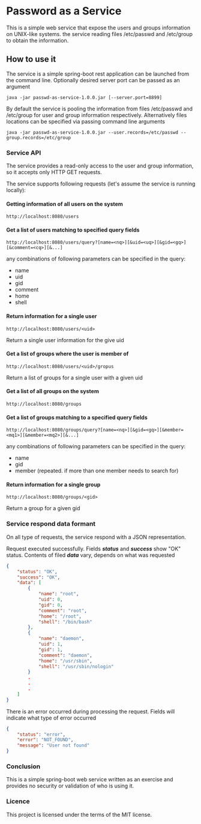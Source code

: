 # Password as a Service

This is a simple web service that expose the users and groups information on UNIX-like systems. the service reading files /etc/passwd and /etc/group to obtain the information.

## How to use it

The service is a simple spring-boot rest application can be launched from the command line. Optionally desired server port can be passed as an argument

```
java -jar passwd-as-service-1.0.0.jar [--server.port=8899]
```

By default the service is pooling the information from files /etc/passwd and /etc/group for user and group information respectively.
Alternatively files locations can be specified via passing command line arguments

```
java -jar passwd-as-service-1.0.0.jar --user.records=/etc/passwd --group.records=/etc/group
```

### Service API

The service provides a read-only access to the user and group information, so it accepts only HTTP GET requests.

The service supports following requests (let's assume the service is running locally):

#### Getting information of all users on the system

```
http://localhost:8080/users
```

#### Get a list of users matching to specified query fields

```
http://localhost:8080/users/query?[name=<nq>][&uid=<uq>][&gid=<gq>][&comment=<cq>][&...]
```

any combinations of following parameters can be specified in the query:

- name
- uid
- gid
- comment
- home
- shell

#### Return information for a single user

```
http://localhost:8080/users/<uid>
```

Return a single user information for the give uid

#### Get a list of groups where the user is member of

```
http://localhost:8080/users/<uid>/gropus
```
Return a list of groups for a single user with a given uid

#### Get a list of all groups on the system

```
http://localhost:8080/groups
```

#### Get a list of groups matching to a specified query fields

```
http://localhost:8080/groups/query?[name=<nq>][&gid=<gq>][&member=<mq1>][&member=<mq2>][&...]
```

any combinations of following parameters can be specified in the query:

- name
- gid
- member (repeated. if more than one member needs to search for)


#### Return information for a single group

```
http://localhost:8080/groups/<gid>
```

Return a group for a given gid

### Service respond data formant

On all type of requests, the service respond with a JSON representation.

Request executed successfully. Fields _**status**_ and _**success**_ show "OK" status. Contents of filed _**data**_ vary, depends on what was requested

```json
{
    "status": "OK",
    "success": "OK",
    "data": [
        {
            "name": "root",
            "uid": 0,
            "gid": 0,
            "comment": "root",
            "home": "/root",
            "shell": "/bin/bash"
        },
        {
            "name": "daemon",
            "uid": 1,
            "gid": 1,
            "comment": "daemon",
            "home": "/usr/sbin",
            "shell": "/usr/sbin/nologin"
        }
        .
        .
        .
    ]
}
```

There is an error occurred during processing the request. Fields will indicate what type of error occurred

```json
{
    "status": "error",
    "error": "NOT_FOUND",
    "message": "User not found"
}
```

### Conclusion

This is a simple spring-boot web service written as an exercise and provides no security or validation of who is using it.

### Licence

This project is licensed under the terms of the MIT license.
